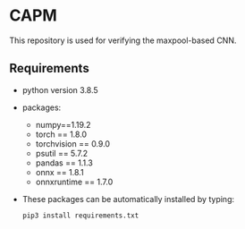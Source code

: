 # CAPM
This repository is used for verifying the maxpool-based CNN.

## Requirements

* python version 3.8.5
* packages:
  * numpy==1.19.2
  * torch == 1.8.0
  * torchvision == 0.9.0
  * psutil == 5.7.2
  * pandas == 1.1.3
  * onnx == 1.8.1
  * onnxruntime == 1.7.0
  
* These packages can be automatically installed by typing: 
  ```
  pip3 install requirements.txt
  ```
